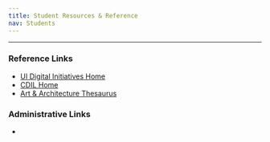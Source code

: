 ```yaml
---
title: Student Resources & Reference
nav: Students
---
```


---------------------

### Reference Links

- [UI Digital Initiatives Home](https://www.lib.uidaho.edu/digital/)
- [CDIL Home](https://cdil.lib.uidaho.edu/)
- [Art & Architecture Thesaurus](http://www.getty.edu/research/tools/vocabularies/aat/)

### Administrative Links

- 
